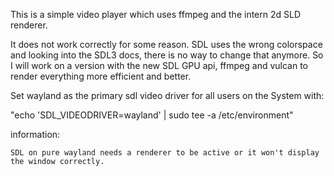 This is a simple video player which uses ffmpeg and the intern 2d SLD renderer. 

It does not work correctly for some reason. SDL uses the wrong colorspace and looking into the SDL3 docs, there is no way to change that anymore.
So I will work on a version with the new SDL GPU api, ffmpeg and vulcan to render everything more efficient and better.



Set wayland as the primary sdl video driver for all users on the System with:

"echo 'SDL_VIDEODRIVER=wayland' | sudo tee -a /etc/environment"


information:

    SDL on pure wayland needs a renderer to be active or it won't display the window correctly.